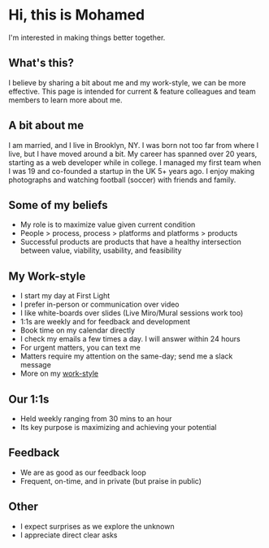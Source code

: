 # Hi, this is Mohamed 
I'm interested in making things better together.

## What's this?
I believe by sharing a bit about me and my work-style, we can be more effective. This page is intended for current & feature colleagues and team members to learn more about me.

## A bit about me
I am married, and I live in Brooklyn, NY. I was born not too far from where I live, but I have moved around a bit. My career has spanned over 20 years, starting as a web developer while in college. I managed my first team when I was 19 and co-founded a startup in the UK 5+ years ago. I enjoy making photographs and watching football (soccer) with friends and family.

## Some of my beliefs
* My role is to maximize value given current condition
* People > process, process > platforms and platforms > products
* Successful products are products that have a healthy intersection between value, viability, usability, and feasibility

## My Work-style
* I start my day at First Light
* I prefer in-person or communication over video
* I like white-boards over slides (Live Miro/Mural sessions work too)
* 1:1s are weekly and for feedback and development
* Book time on my calendar directly
* I check my emails a few times a day. I will answer within 24 hours
* For urgent matters, you can text me
* Matters require my attention on the same-day; send me a slack message
* More on my [work-style](https://app.tealhq.com/work-styles/public/summary/3d1c5a54-41c8-45a6-a751-a4a6bda2fa75)

## Our 1:1s
* Held weekly ranging from 30 mins to an hour
* Its key purpose is maximizing and achieving your potential

## Feedback
* We are as good as our feedback loop
* Frequent, on-time, and in private (but praise in public)

## Other
* I expect surprises as we explore the unknown
* I appreciate direct clear asks
